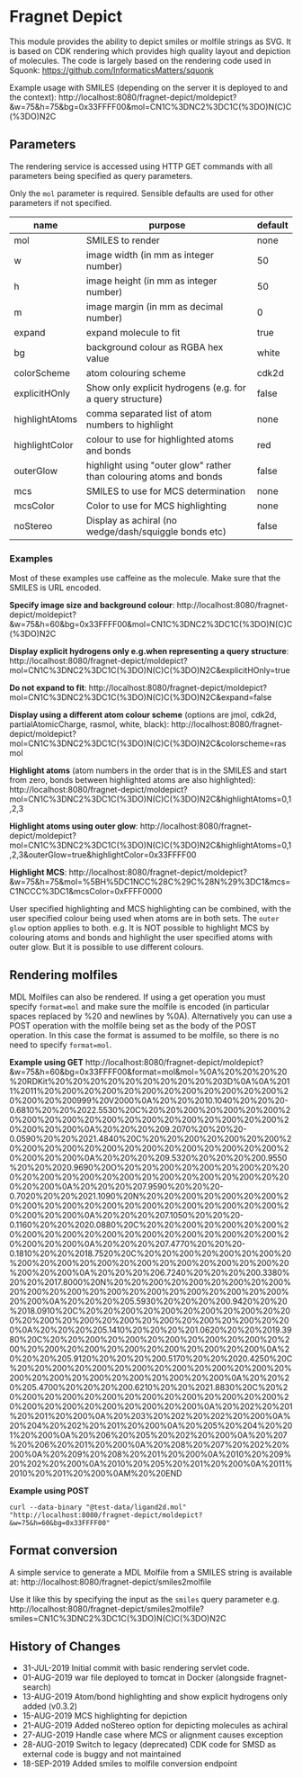 # Fragnet Depict

This module provides the ability to depict smiles or molfile strings as SVG.
It is based on CDK rendering which provides high quality layout and depiction of molecules.
The code is largely based on the rendering code used in Squonk:
https://github.com/InformaticsMatters/squonk

Example usage with SMILES (depending on the server it is deployed to and the context):
http://localhost:8080/fragnet-depict/moldepict?&w=75&h=75&bg=0x33FFFF00&mol=CN1C%3DNC2%3DC1C(%3DO)N(C)C(%3DO)N2C

## Parameters

The rendering service is accessed using HTTP GET commands with all parameters being specified as
query parameters.

Only the `mol` parameter is required. Sensible defaults are used for other parameters if not specified.

| name           | purpose                                                            | default |
| -------------- | ------------------------------------------------------------------ | ------- |
| mol            | SMILES to render                                                   | none    |
| w              | image width (in mm as integer number)                              | 50      | 
| h              | image height (in mm as integer number)                             | 50      | 
| m              | image margin (in mm as decimal number)                             | 0       |
| expand         | expand molecule to fit                                             | true    |
| bg             | background colour as RGBA hex value                                | white   |
| colorScheme    | atom colouring scheme                                              | cdk2d   |
| explicitHOnly  | Show only explicit hydrogens (e.g. for a query structure)          | false   |
| highlightAtoms | comma separated list of atom numbers to highlight                  | none    |
| highlightColor | colour to use for highlighted atoms and bonds                      | red     |
| outerGlow      | highlight using "outer glow" rather than colouring atoms and bonds | false   |
| mcs            | SMILES to use for MCS determination                                | none    |
| mcsColor       | Color to use for MCS highlighting                                  | none    |
| noStereo       | Display as achiral (no wedge/dash/squiggle bonds etc)              | false   |

### Examples

Most of these examples use caffeine as the molecule. Make sure that the SMILES is URL encoded.

**Specify image size and background colour**:
http://localhost:8080/fragnet-depict/moldepict?&w=75&h=60&bg=0x33FFFF00&mol=CN1C%3DNC2%3DC1C(%3DO)N(C)C(%3DO)N2C

**Display explicit hydrogens only e.g.when representing a query structure**:
http://localhost:8080/fragnet-depict/moldepict?mol=CN1C%3DNC2%3DC1C(%3DO)N(C)C(%3DO)N2C&explicitHOnly=true

**Do not expand to fit**:
http://localhost:8080/fragnet-depict/moldepict?mol=CN1C%3DNC2%3DC1C(%3DO)N(C)C(%3DO)N2C&expand=false

**Display using a different atom colour scheme** (options are jmol, cdk2d, partialAtomicCharge, rasmol, white, black):
http://localhost:8080/fragnet-depict/moldepict?mol=CN1C%3DNC2%3DC1C(%3DO)N(C)C(%3DO)N2C&colorscheme=rasmol

**Highlight atoms** (atom numbers in the order that is in the SMILES and start from zero, bonds between highlighted atoms are also highlighted):
http://localhost:8080/fragnet-depict/moldepict?mol=CN1C%3DNC2%3DC1C(%3DO)N(C)C(%3DO)N2C&highlightAtoms=0,1,2,3

**Highlight atoms using outer glow**:
http://localhost:8080/fragnet-depict/moldepict?mol=CN1C%3DNC2%3DC1C(%3DO)N(C)C(%3DO)N2C&highlightAtoms=0,1,2,3&outerGlow=true&highlightColor=0x33FFFF00

**Highlight MCS**:
http://localhost:8080/fragnet-depict/moldepict?&w=75&h=75&mol=%5BH%5DC1NCC%28C%29C%28N%29%3DC1&mcs=C1NCCC%3DC1&mcsColor=0xFFFF0000

User specified highlighting and MCS highlighting can be combined, with the user specified colour being used when atoms are
in both sets. The `outer glow` option applies to both. e.g. It is NOT possible to highlight MCS by colouring atoms and 
bonds and highlight the user specified atoms with outer glow. But it is possible to use different colours.


## Rendering molfiles

MDL Molfiles can also be rendered. If using a get operation you must specify `format=mol` and make sure the molfile is
encoded (in particular spaces replaced by %20 and newlines by %0A). Alternatively you can use a POST operation with the
molfile being set as the body of the POST operation. In this case the format is assumed to be molfile, so there is no
need to specify `format=mol`.

**Example using GET**
http://localhost:8080/fragnet-depict/moldepict?&w=75&h=60&bg=0x33FFFF00&format=mol&mol=%0A%20%20%20%20%20RDKit%20%20%20%20%20%20%20%20%20%203D%0A%0A%2011%2011%20%200%20%200%20%200%20%200%20%200%20%200%20%200%20%200999%20V2000%0A%20%20%2010.1040%20%20%20-0.6810%20%20%2022.5530%20C%20%20%200%20%200%20%200%20%200%20%200%20%200%20%200%20%200%20%200%20%200%20%200%20%200%0A%20%20%20%209.2070%20%20%20-0.0590%20%20%2021.4840%20C%20%20%200%20%200%20%200%20%200%20%200%20%200%20%200%20%200%20%200%20%200%20%200%20%200%0A%20%20%20%209.5320%20%20%20%200.9550%20%20%2020.9690%20O%20%20%200%20%200%20%200%20%200%20%200%20%200%20%200%20%200%20%200%20%200%20%200%20%200%0A%20%20%20%207.9590%20%20%20-0.7020%20%20%2021.1090%20N%20%20%200%20%200%20%200%20%200%20%200%20%200%20%200%20%200%20%200%20%200%20%200%20%200%0A%20%20%20%207.1050%20%20%20-0.1160%20%20%2020.0880%20C%20%20%200%20%200%20%200%20%200%20%200%20%200%20%200%20%200%20%200%20%200%20%200%20%200%0A%20%20%20%207.4770%20%20%20-0.1810%20%20%2018.7520%20C%20%20%200%20%200%20%200%20%200%20%200%20%200%20%200%20%200%20%200%20%200%20%200%20%200%0A%20%20%20%206.7240%20%20%20%200.3380%20%20%2017.8000%20N%20%20%200%20%200%20%200%20%200%20%200%20%200%20%200%20%200%20%200%20%200%20%200%20%200%0A%20%20%20%205.5930%20%20%20%200.9420%20%20%2018.0910%20C%20%20%200%20%200%20%200%20%200%20%200%20%200%20%200%20%200%20%200%20%200%20%200%20%200%0A%20%20%20%205.1410%20%20%20%201.0620%20%20%2019.3980%20C%20%20%200%20%200%20%200%20%200%20%200%20%200%20%200%20%200%20%200%20%200%20%200%20%200%0A%20%20%20%205.9120%20%20%20%200.5170%20%20%2020.4250%20C%20%20%200%20%200%20%200%20%200%20%200%20%200%20%200%20%200%20%200%20%200%20%200%20%200%0A%20%20%20%205.4700%20%20%20%200.6210%20%20%2021.8830%20C%20%20%200%20%200%20%200%20%200%20%200%20%200%20%200%20%200%20%200%20%200%20%200%20%200%0A%20%202%20%201%20%201%20%200%0A%20%203%20%202%20%202%20%200%0A%20%204%20%202%20%201%20%200%0A%20%205%20%204%20%201%20%200%0A%20%206%20%205%20%202%20%200%0A%20%207%20%206%20%201%20%200%0A%20%208%20%207%20%202%20%200%0A%20%209%20%208%20%201%20%200%0A%2010%20%209%20%202%20%200%0A%2010%20%205%20%201%20%200%0A%2011%2010%20%201%20%200%0AM%20%20END

**Example using POST**
```
curl --data-binary "@test-data/ligand2d.mol" "http://localhost:8080/fragnet-depict/moldepict?&w=75&h=60&bg=0x33FFFF00"
```


## Format conversion

A simple service to generate a MDL Molfile from a SMILES string is available at:
http://localhost:8080/fragnet-depict/smiles2molfile

Use it like this by specifying the input as the `smiles` query parameter e.g.
http://localhost:8080/fragnet-depict/smiles2molfile?smiles=CN1C%3DNC2%3DC1C(%3DO)N(C)C(%3DO)N2C 

## History of Changes

* 31-JUL-2019 Initial commit with basic rendering servlet code.
* 01-AUG-2019 war file deployed to tomcat in Docker (alongside fragnet-search)
* 13-AUG-2019 Atom/bond highlighting and show explicit hydrogens only added (v0.3.2)
* 15-AUG-2019 MCS highlighting for depiction
* 21-AUG-2019 Added noStereo option for depicting molecules as achiral
* 27-AUG-2019 Handle case where MCS or alignment causes exception
* 28-AUG-2019 Switch to legacy (deprecated) CDK code for SMSD as external code is buggy and not maintained
* 18-SEP-2019 Added smiles to molfile conversion endpoint
